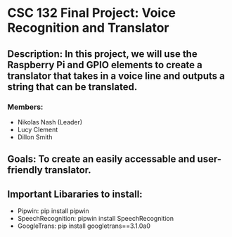 # CSC 132 Final Project: Voice Recognition and Translator
## Description: In this project, we will use the Raspberry Pi and GPIO elements to create a translator that takes in a voice line and outputs a string that can be translated. 
### Members:
  - Nikolas Nash (Leader)
  - Lucy Clement
  - Dillon Smith
## Goals: To create an easily accessable and user-friendly translator. 

## Important Libararies to install:
  - Pipwin: pip install pipwin
  - SpeechRecognition: pipwin install SpeechRecognition
  - GoogleTrans: pip install googletrans==3.1.0a0

